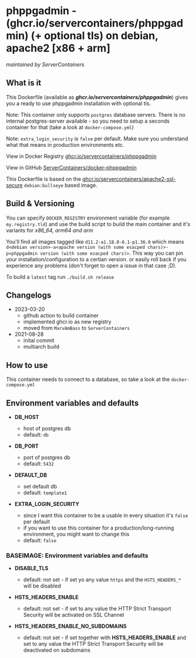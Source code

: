 # phppgadmin - (ghcr.io/servercontainers/phppgadmin) (+ optional tls) on debian, apache2 [x86 + arm]

_maintained by ServerContainers_

## What is it

This Dockerfile (available as ___ghcr.io/servercontainers/phppgadmin___) gives you a ready to use phppgadmin installation with optional tls.

Note: This container only supports `postgres` database servers.
There is no internal postgres-server available - so you need to setup a seconds container for that (take a look at `docker-compose.yml`)

Note: `extra_login_security` is `false` per default. Make sure you understand what that means in production environments etc.

View in Docker Registry [ghcr.io/servercontainers/phppgadmin](https://hub.docker.com/r/ghcr.io/servercontainers/phppgadmin)

View in GitHub [ServerContainers/docker-phppgadmin](https://github.com/ServerContainers/phppgadmin)

This Dockerfile is based on the [ghcr.io/servercontainers/apache2-ssl-secure](https://ghcr.io/servercontainers/apache2-ssl-secure/) `debian:bullseye` based image.

## Build & Versioning

You can specify `DOCKER_REGISTRY` environment variable (for example `my.registry.tld`)
and use the build script to build the main container and it's variants for _x86_64, arm64 and arm_

You'll find all images tagged like `d11.2-a1.18.0-6.1-p1.36.0` which means `d<debian version>-a<apache version (with some esacped chars)>-p<phppgadmin version (with some esacped chars)>`.
This way you can pin your installation/configuration to a certian version. or easily roll back if you experience any problems
(don't forget to open a issue in that case ;D).

To build a `latest` tag run `./build.sh release`

## Changelogs

* 2023-03-20
    * github action to build container
    * implemented ghcr.io as new registry
    * moved from `MarvAmBass` to `ServerContainers`
* 2021-08-28
    * inital commit
    * multiarch build

## How to use

This container needs to connect to a database, so take a look at the `docker-compose.yml`

## Environment variables and defaults

* __DB\_HOST__
    * host of postgres db
    * default: `db`

* __DB\_PORT__
    * port of postgres db
    * default: `5432`

* __DEFAULT\_DB__
    * set default db
    * default: `template1`

* __EXTRA\_LOGIN\_SECURITY__
    * since I want this container to be a usable in every situation it's `false` per default
    * if you want to use this container for a production/long-running environment, you might want to change this
    * default: `false`

### BASEIMAGE: Environment variables and defaults

* __DISABLE\_TLS__
    * default: not set - if set yo any value `https` and the `HSTS_HEADERS_*` will be disabled

* __HSTS\_HEADERS\_ENABLE__
    * default: not set - if set to any value the HTTP Strict Transport Security will be activated on SSL Channel

* __HSTS\_HEADERS\_ENABLE\_NO\_SUBDOMAINS__
    * default: not set - if set together with __HSTS\_HEADERS\_ENABLE__ and set to any value the HTTP Strict Transport Security will be deactivated on subdomains

